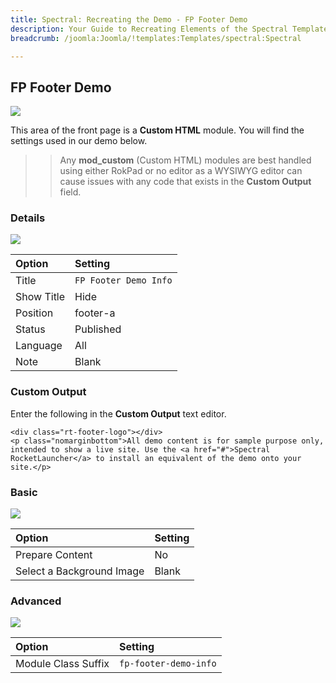```yaml
---
title: Spectral: Recreating the Demo - FP Footer Demo
description: Your Guide to Recreating Elements of the Spectral Template for Joomla
breadcrumb: /joomla:Joomla/!templates:Templates/spectral:Spectral

---
```


FP Footer Demo
-----

![][demo]

This area of the front page is a **Custom HTML** module. You will find the settings used in our demo below.

>> Any **mod_custom** (Custom HTML) modules are best handled using either RokPad or no editor as a WYSIWYG editor can cause issues with any code that exists in the **Custom Output** field.

### Details

![][demo2]

| Option     | Setting     |  
| :--------- | :---------- |  
| Title      | `FP Footer Demo Info` |  
| Show Title | Hide        |  
| Position   | footer-a    |  
| Status     | Published   |  
| Language   | All         |  
| Note       | Blank       |  

### Custom Output

Enter the following in the **Custom Output** text editor.

~~~
<div class="rt-footer-logo"></div>
<p class="nomarginbottom">All demo content is for sample purpose only, intended to show a live site. Use the <a href="#">Spectral RocketLauncher</a> to install an equivalent of the demo onto your site.</p>
~~~

### Basic

![][demo3]

| Option                    | Setting |
| :------------------------ | :------ |
| Prepare Content           | No      |
| Select a Background Image | Blank   |

### Advanced

![][demo4]

| Option              | Setting               |  
| :------------------ | :-------------------- |  
| Module Class Suffix | `fp-footer-demo-info` |  

[demo]: assets/demo_14.jpeg
[demo2]: assets/info_1.jpeg
[demo3]: assets/info_2.jpeg
[demo4]: assets/info_3.jpeg
